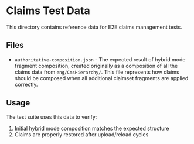 # Claims Test Data

This directory contains reference data for E2E claims management tests.

## Files

- `authoritative-composition.json` - The expected result of hybrid mode fragment composition, created originally
as a composition of all the claims data from `eng/CmsHierarchy/`. 
This file represents how claims should be composed when all additional claimset fragments are applied correctly.

## Usage

The test suite uses this data to verify:
1. Initial hybrid mode composition matches the expected structure
2. Claims are properly restored after upload/reload cycles

